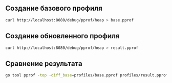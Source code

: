 ## Создание базового профиля
```bash
curl http://localhost:8080/debug/pprof/heap > base.pprof
```

## Создание обновленного профиля
```bash
curl http://localhost:8080/debug/pprof/heap > result.pprof
```

## Сравнение результата
```bash
go tool pprof -top -diff_base=profiles/base.pprof profiles/result.pprof 
```
